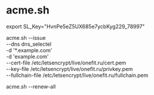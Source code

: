 # acme.sh

export SL_Key="HvnPe5eZ5UX685e7ycbKyg229_78997"

acme.sh --issue \
  --dns dns_selectel \
  -d '*.example.com' \
  -d 'example.com' \
  --cert-file /etc/letsencrypt/live/onefit.ru/cert.pem \
  --key-file /etc/letsencrypt/live/onefit.ru/privkey.pem \
  --fullchain-file /etc/letsencrypt/live/onefit.ru/fullchain.pem

acme.sh --renew-all
